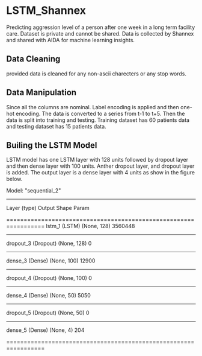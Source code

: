 # LSTM_Shannex

Predicting aggression level of a person after one week in a long term facility care. Dataset is private and cannot be shared.
Data is collected by Shannex and shared with AIDA for machine learning insights.



## Data Cleaning
provided data is cleaned for any non-ascii charecters or any stop words. 

## Data Manipulation
Since all the columns are nominal. Label encoding is applied and then one-hot encoding. The data is converted to a series from t-1 to t+5. Then the data is split into training and testing. Training dataset has 60 patients data and testing dataset has 15 patients data.

## Builing the LSTM Model

LSTM model has one LSTM layer with 128 units followed by  dropout layer and then dense layer with 100 units. Anther dropout layer, and dropout layer is added. The output layer is a dense layer with 4 units as show in the figure below.

Model: "sequential_2"
_________________________________________________________________
Layer (type)                 Output Shape              Param 

=================================================================
lstm_1 (LSTM)                (None, 128)               3560448   
_________________________________________________________________
dropout_3 (Dropout)          (None, 128)               0         
_________________________________________________________________
dense_3 (Dense)              (None, 100)               12900     
_________________________________________________________________
dropout_4 (Dropout)          (None, 100)               0         
_________________________________________________________________
dense_4 (Dense)              (None, 50)                5050      
_________________________________________________________________
dropout_5 (Dropout)          (None, 50)                0         
_________________________________________________________________
dense_5 (Dense)              (None, 4)                 204      

=================================================================


